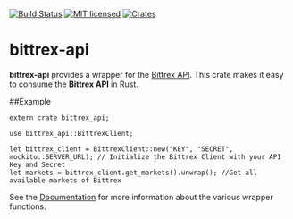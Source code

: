 [![Build Status](https://travis-ci.org/geaz/bittrex-api.svg?branch=master)](https://travis-ci.org/geaz/bittrex-api)
[![MIT licensed](https://img.shields.io/badge/license-MIT-blue.svg)](https://raw.githubusercontent.com/Geaz/bittrex-api/master/LICENSE)
[![Crates](https://img.shields.io/crates/v/bittrex-api.svg)](https://crates.io/crates/bittrex-api)

# bittrex-api

**bittrex-api** provides a wrapper for the [Bittrex API](https://bittrex.com/home/api).
This crate makes it easy to consume the **Bittrex API** in Rust.

##Example

```
extern crate bittrex_api;

use bittrex_api::BittrexClient;

let bittrex_client = BittrexClient::new("KEY", "SECRET", mockito::SERVER_URL); // Initialize the Bittrex Client with your API Key and Secret
let markets = bittrex_client.get_markets().unwrap(); //Get all available markets of Bittrex
```

See the [Documentation](https://docs.rs/bittrex-api/0.2.0/bittrex_api/) for more information about the various wrapper functions.